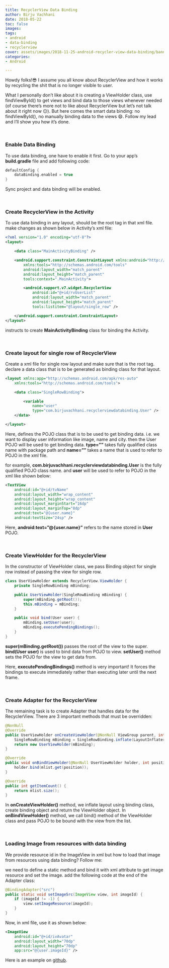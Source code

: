 ```yaml
---
title: RecyclerView Data Binding
author: Birju Vachhani
date: 2018-05-22
toc: false
images: 
tags:
- android
- data-binding
- recyclerview
cover: assets/images/2018-11-25-android-recycler-view-data-binding/banner.png
categories:
- Android

---
```

Howdy folks!😎 I assume you all know about RecyclerView and how it works by recycling the shit that is no longer visible to user.

What I personally don’t like about it is creating a ViewHolder class, use findViewById() to get views and bind data to those views whenever needed (of course there’s more not to like about RecyclerView but let’s not talk about it right now 😐). But here comes the smart data binding: no findViewById(), no manually binding data to the views 😄. Follow my lead and I’ll show you how it’s done.

<br/>

### Enable Data Binding

To use data binding, one have to enable it first. Go to your app’s **build.gradle** file and add following code:

```gradle
defaultConfig {
    dataBinding.enabled = true
}
```

Sync project and data binding will be enabled.

<br/>

### Create RecyclerView in the Activity

To use data binding in any layout, **<layout>** should be the root tag in that xml file. make changes as shown below in Activity’s xml file:

```xml
<?xml version="1.0" encoding="utf-8"?>
<layout>

    <data class="MainActivityBinding" />

    <android.support.constraint.ConstraintLayout xmlns:android="http://schemas.android.com/apk/res/android"
        xmlns:tools="http://schemas.android.com/tools"
        android:layout_width="match_parent"
        android:layout_height="match_parent"
        tools:context=".MainActivity">

        <android.support.v7.widget.RecyclerView
            android:id="@+id/rvUserList"
            android:layout_width="match_parent"
            android:layout_height="match_parent"
            tools:listitem="@layout/single_row" />

    </android.support.constraint.ConstraintLayout>
</layout>
```

**<data class=”MainActivityBinding”/>** instructs to create **MainActivityBinding** class for binding the Activity.

<br/>

### Create layout for single row of RecyclerView

Create a xml file for single row layout and make sure that <layout> is the root tag. declare a data class that is to be generated as binding class for that layout.

```xml
<layout xmlns:app="http://schemas.android.com/apk/res-auto"
    xmlns:tools="http://schemas.android.com/tools">

    <data class="SingleRowBinding">

        <variable
            name="user"
            type="com.birjuvachhani.recyclerviewdatabinding.User" />
    </data>

</layout>
```

Here, **<variable name=”” type=”” />** defines the POJO class that is to be used to get binding data. i.e. we want to display user information like image, name and city. then the User POJO will be used to get binding data. **type=””** takes fully qualified class name with package path and **name=””** takes a name that is used to refer to POJO in the xml file.

for example, **com.birjuvachhani.recyclerviewdatabinding.User** is the fully qualified POJO class name. and **user** will be used to refer to POJO in the xml like shown below:

```xml
<TextView
    android:id="@+id/tvName"
    android:layout_width="wrap_content"
    android:layout_height="wrap_content"
    android:layout_marginStart="16dp"
    android:layout_marginTop="8dp"
    android:text="@{user.name}"
    android:textSize="24sp" />
```

Here, **android:text=”@{user.name}”** refers to the name stored in **User** POJO.

<br/>

### Create ViewHolder for the RecyclerView

In the constructor of ViewHolder class, we pass Binding object for single row instead of passing the view for single row.

```java
class UserViewHolder extends RecyclerView.ViewHolder {
    private SingleRowBinding mBinding;

    public UserViewHolder(SingleRowBinding mBinding) {
        super(mBinding.getRoot());
        this.mBinding = mBinding;
    }

    public void bind(User user) {
        mBinding.setUser(user);
        mBinding.executePendingBindings();
    }
}
```

**super(mBinding.getRoot())** passes the root of the view to the super. **bind(User user)** is used to bind data from POJO to view. **setUser()** method sets the POJO for the view to get data from.

Here, **executePendingBindings()** method is very important! It forces the bindings to execute immediately rather than executing later until the next frame.

<br/>

### Create Adapter for the RecyclerView

The remaining task is to create Adapter that handles data for the RecyclerView. There are 3 important methods that must be overridden:

```java
@NonNull
@Override
public UserViewHolder onCreateViewHolder(@NonNull ViewGroup parent, int viewType) {
    SingleRowBinding mBinding = SingleRowBinding.inflate(LayoutInflater.from(parent.getContext()), parent, false);
    return new UserViewHolder(mBinding);
}

@Override
public void onBindViewHolder(@NonNull UserViewHolder holder, int position) {
    holder.bind(mlist.get(position));
}

@Override
public int getItemCount() {
    return mlist.size();
}
```

In **onCreateViewHolder()** method, we inflate layout using binding class, create binding object and return the ViewHolder object. In **onBindViewHolder()** method, we call bind() method of the ViewHolder class and pass POJO to be bound with the view from the list.

<br/>

### Loading Image from resources with data binding

We provide resource id in the ImageView in xml but how to load that image from resources using data binding? Follow me:

we need to define a static method and bind it with xml attribute to get image resource and set the image. add the following code at the end of the Adapter class:

```java
@BindingAdapter("src")
public static void setImageSrc(ImageView view, int imageId) {
    if (imageId != -1) {
        view.setImageResource(imageId);
    }
}
```

Now, in xml file, use it as shown below:

```xml
<ImageView
    android:id="@+id/ivAvatar"
    android:layout_width="70dp"
    android:layout_height="70dp"
    app:src="@{user.imageId}" />
```

Here is an example on [github](https://github.com/BirjuVachhani/RecyclerViewExample/tree/data_binding).